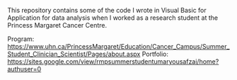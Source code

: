 This repository contains some of the code I wrote in Visual Basic for Application for data analysis when I worked as a research student at the Princess Margaret Cancer Centre. 

Program: https://www.uhn.ca/PrincessMargaret/Education/Cancer_Campus/Summer_Student_Clinician_Scientist/Pages/about.aspx
Portfolio: https://sites.google.com/view/rmpsummerstudentumaryousafzai/home?authuser=0 

